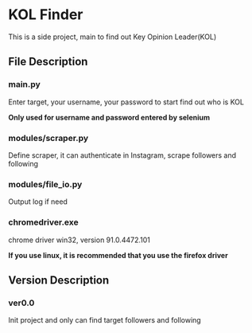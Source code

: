 # KOL Finder
This is a side project, main to find out Key Opinion Leader(KOL)

## File Description
### main.py
Enter target, your username, your password to start find out who is KOL

**Only used for username and password entered by selenium**

### modules/scraper.py
Define scraper, it can authenticate in Instagram, scrape followers and following

### modules/file_io.py
Output log if need

### chromedriver.exe
chrome driver win32, version 91.0.4472.101

**If you use linux, it is recommended that you use the firefox driver**

## Version Description
### ver0.0
Init project and only can find target followers and following